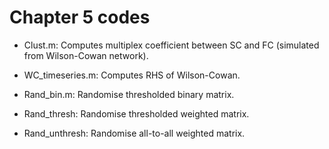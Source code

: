 # Chapter 5 codes

- Clust.m: Computes multiplex coefficient between SC and FC (simulated from Wilson-Cowan network).

- WC_timeseries.m: Computes RHS of Wilson-Cowan.

- Rand_bin.m: Randomise thresholded binary matrix.

- Rand_thresh: Randomise thresholded weighted matrix.

- Rand_unthresh: Randomise all-to-all weighted matrix.
